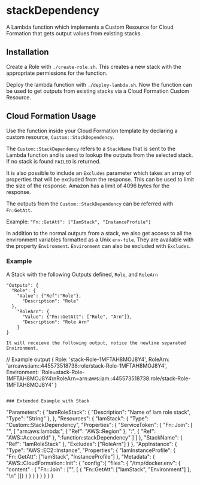 # stackDependency

A Lambda function which implements a Custom Resource for Cloud Formation that
gets output values from existing stacks.

## Installation

Create a Role with `./create-role.sh`. This creates a new stack with the
appropriate permissions for the function.

Deploy the lambda function with `./deploy-lambda.sh`. Now the function can be
used to get outputs from existing stacks via a Cloud Formation Custom Resource.

## Cloud Formation Usage

Use the function inside your Cloud Formation template by declaring a custom
resource, `Custom::StackDependency`.

The `Custom::StackDependency` refers to a `StackName` that is sent to the
Lambda function and is used to lookup the outputs from the selected stack. If
no stack is found `FAILED` is returned.

It is also possible to include an `Excludes` parameter which takes an array of
properties that will be excluded from the response. This can be used to limit
the size of the response. Amazon has a limit of 4096 bytes for the response.

The outputs from the `Custom::StackDependency` can be referred with `Fn:GetAtt`.

Example: `"Fn::GetAtt": ["IamStack", "InstanceProfile"]`

In addition to the normal outputs from a stack, we also get access to all the
environment variables formatted as a Unix `env-file`. They are available with
the property `Environment`. `Environment` can also be excluded with `Excludes`.

### Example

A Stack with the following Outputs defined, `Role`, and `RoleArn`

```
"Outputs": {
  "Role": {
    "Value": {"Ref":"Role"},
      "Description": "Role"
  },
    "RoleArn": {
      "Value": {"Fn::GetAtt": ["Role", "Arn"]},
      "Description": "Role Arn"
    }
}

It will receieve the following output, notice the newline separated
Environment.
```
// Example output
{
  Role: 'stack-Role-1MFTAH8MOJ8Y4',
  RoleArn: 'arn:aws:iam::445573518738:role/stack-Role-1MFTAH8MOJ8Y4',
  Environment: 'Role=stack-Role-1MFTAH8MOJ8Y4\nRoleArn=arn:aws:iam::445573518738:role/stack-Role-1MFTAH8MOJ8Y4'
 }
```

### Extended Example with Stack

```
"Parameters": {
  "IamRoleStack": {
    "Description": "Name of Iam role stack",
    "Type": "String"
  },
},
"Resources": {
  "IamStack": {
    "Type": "Custom::StackDependency",
    "Properties": {
      "ServiceToken": { "Fn::Join": [ "", [
        "arn:aws:lambda:",
        { "Ref": "AWS::Region" },
        ":",
        { "Ref": "AWS::AccountId" },
        ":function:stackDependency"
      ] ] },
      "StackName": { "Ref": "IamRoleStack" },
      "Excludes": ["RoleArn"]
    }
  },
  "AppInstance": {
    "Type": "AWS::EC2::Instance",
    "Properties": {
      "IamInstanceProfile": {
        "Fn::GetAtt": ["IamStack", "InstanceProfile"]
      },
      "Metadata": {
        "AWS::CloudFormation::Init": {
          "config":{
            "files": {
              "/tmp/docker.env": {
                "content" :  { "Fn::Join" : ["", [
                  { "Fn::GetAtt": ["IamStack", "Environment"] },
                  "\n"
                ]]}
              }
            }
          }
        }
      }
    }
  }
}
```


